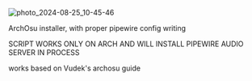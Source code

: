 ![photo_2024-08-25_10-45-46](https://github.com/user-attachments/assets/370da312-6079-498a-aa59-b298ae189063)

ArchOsu installer, with proper pipewire config writing

SCRIPT WORKS ONLY ON ARCH AND WILL INSTALL PIPEWIRE AUDIO SERVER IN PROCESS

works based on Vudek's archosu guide
